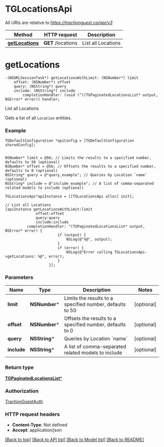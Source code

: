 # TGLocationsApi

All URIs are relative to *https://tractionguest.ca/api/v3*

Method | HTTP request | Description
------------- | ------------- | -------------
[**getLocations**](TGLocationsApi.md#getlocations) | **GET** /locations | List all Locations


# **getLocations**
```objc
-(NSURLSessionTask*) getLocationsWithLimit: (NSNumber*) limit
    offset: (NSNumber*) offset
    query: (NSString*) query
    include: (NSString*) include
        completionHandler: (void (^)(TGPaginatedLocationsList* output, NSError* error)) handler;
```

List all Locations

Gets a list of all `Location` entities.

### Example 
```objc
TGDefaultConfiguration *apiConfig = [TGDefaultConfiguration sharedConfig];


NSNumber* limit = @56; // Limits the results to a specified number, defaults to 50 (optional)
NSNumber* offset = @56; // Offsets the results to a specified number, defaults to 0 (optional)
NSString* query = @"query_example"; // Queries by Location `name` (optional)
NSString* include = @"include_example"; // A list of comma-separated related models to include (optional)

TGLocationsApi*apiInstance = [[TGLocationsApi alloc] init];

// List all Locations
[apiInstance getLocationsWithLimit:limit
              offset:offset
              query:query
              include:include
          completionHandler: ^(TGPaginatedLocationsList* output, NSError* error) {
                        if (output) {
                            NSLog(@"%@", output);
                        }
                        if (error) {
                            NSLog(@"Error calling TGLocationsApi->getLocations: %@", error);
                        }
                    }];
```

### Parameters

Name | Type | Description  | Notes
------------- | ------------- | ------------- | -------------
 **limit** | **NSNumber***| Limits the results to a specified number, defaults to 50 | [optional] 
 **offset** | **NSNumber***| Offsets the results to a specified number, defaults to 0 | [optional] 
 **query** | **NSString***| Queries by Location &#x60;name&#x60; | [optional] 
 **include** | **NSString***| A list of comma-separated related models to include | [optional] 

### Return type

[**TGPaginatedLocationsList***](TGPaginatedLocationsList.md)

### Authorization

[TractionGuestAuth](../README.md#TractionGuestAuth)

### HTTP request headers

 - **Content-Type**: Not defined
 - **Accept**: application/json

[[Back to top]](#) [[Back to API list]](../README.md#documentation-for-api-endpoints) [[Back to Model list]](../README.md#documentation-for-models) [[Back to README]](../README.md)

